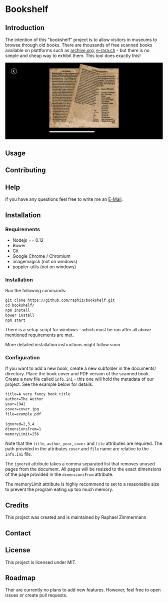# Bookshelf

## Introduction
The intention of this "bookshelf" project is to allow visitors in museums to
browse through old books. There are thousands of free scanned books available on plattforms such as [archive.org](https://archive.org/),
[e-rara.ch](http://www.e-rara.ch/) - but there is no simple and cheap way to exhibit them. This tool does exactly this!

![Screenshot of an open book](docs/images/screenshot1.png)

## Usage


## Contributing

## Help
If you have any questions feel free to write me an [E-Mail](http://raphael.li/contact.html).

## Installation

### Requirements

* Nodejs == 0.12
* Bower
* Git
* Google Chrome / Chromium
* imagemagick (not on windows)
* poppler-utils (not on windows)

### Installation

Run the following commands:

```
git clone https://github.com/raphiz/bookshelf.git
cd bookshelf/
npm install
bower install
npm start
```

There is a setup script for windows - which must be run after all above mentioned requirements are met.

More detailed installation instructions might follow soon.


### Configuration
If you want to add a new book, create a new subfolder in the documents/ directory.
Place the book cover and PDF version of the scanned book. Create a new file called `info.ini` - this one will
hold the metadata of our project. See the example below for details.
```
title=A very fancy book title
author=The Author
year=1942
cover=cover.jpg
file=example.pdf

ignored=2,3,4
dimensionsFrom=1
memoryLimit=256
```

Note that the `title`, `author`, `year`, `cover` and `file` attributes are required.
The path provided in the attributes `cover` and `file` name are relative to the `info.ini` file.

The `ignored` attribute takes a comma separated list that removes unused pages from the document.
All pages will be resized to the exact dimensions of the page provided in the  `dimensionsFrom` attribute.

The memoryLimit attribute is highly recommend to set to a reasonable size to prevent the program eating
up too much memory.

## Credits
This project was created and is maintained by Raphael Zimmermann

## Contact

## License

This project is licensed under MIT.

## Roadmap
Ther are currently no plans to add new features. However, feel free to open
issues or create pull requests.
